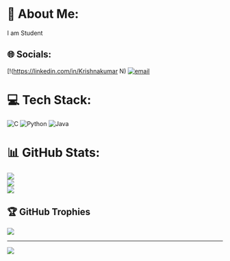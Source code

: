 # 💫 About Me:
I am Student


## 🌐 Socials:
[!(https://linkedin.com/in/Krishnakumar N) [![email](https://img.shields.io/badge/Email-D14836?logo=gmail&logoColor=white)](mailto:nkrishnakumar1172@gmail.com) 

# 💻 Tech Stack:
![C](https://img.shields.io/badge/c-%2300599C.svg?style=for-the-badge&logo=c&logoColor=white) ![Python](https://img.shields.io/badge/python-3670A0?style=for-the-badge&logo=python&logoColor=ffdd54) ![Java](https://img.shields.io/badge/java-%23ED8B00.svg?style=for-the-badge&logo=openjdk&logoColor=white)
# 📊 GitHub Stats:
![](https://github-readme-stats.vercel.app/api?username=20krishnakumar&theme=vue-dark&hide_border=false&include_all_commits=false&count_private=false)<br/>
![](https://nirzak-streak-stats.vercel.app/?user=20krishnakumar&theme=vue-dark&hide_border=false)<br/>
![](https://github-readme-stats.vercel.app/api/top-langs/?username=20krishnakumar&theme=vue-dark&hide_border=false&include_all_commits=false&count_private=false&layout=compact)

## 🏆 GitHub Trophies
![](https://github-profile-trophy.vercel.app/?username=20krishnakumar&theme=radical&no-frame=false&no-bg=true&margin-w=4)

---
[![](https://visitcount.itsvg.in/api?id=20krishnakumar&icon=0&color=0)](https://visitcount.itsvg.in)

<!-- Proudly created with GPRM ( https://gprm.itsvg.in ) -->
